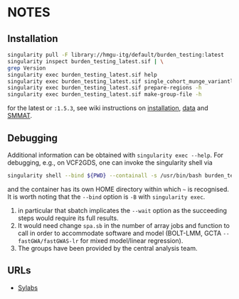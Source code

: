 # NOTES

## Installation

```bash
singularity pull -F library://hmgu-itg/default/burden_testing:latest
singularity inspect burden_testing_latest.sif | \
grep Version
singularity exec burden_testing_latest.sif help
singularity exec burden_testing_latest.sif single_cohort_munge_variantlist -h
singularity exec burden_testing_latest.sif prepare-regions -h
singularity exec burden_testing_latest.sif make-group-file -h
```
for the latest or `:1.5.3`, see wiki instructions on [installation](https://github.com/hmgu-itg/burden_testing/wiki/Prerequisites-and-installation), [data](https://github.com/hmgu-itg/burden_testing/wiki/Data-input) and [SMMAT](https://github.com/hmgu-itg/burden_testing/wiki/Single-cohort-analysis-using-SMMAT).

## Debugging

Additional information can be obtained with `singularity exec --help`. For debugging, e.g., on VCF2GDS, one can invoke the singularity shell via

```bash
singularity shell --bind ${PWD} --containall -s /usr/bin/bash burden_testing_latest.sif
```

and the container has its own HOME directory within which `~` is recognised. It is worth noting that the `--bind` option is `-B` with `singularity exec`.

1. in particular that sbatch implicates the `--wait` option as the succeeding steps would require its full results.
2. It would need change `spa.sb` in the number of array jobs and function to call in order to accommodate software and model (BOLT-LMM, GCTA `--fastGWA/fastGWAS-lr` for mixed model/linear regression).
3. The groups have been provided by the central analysis team.

## URLs

* [Sylabs](https://sylabs.io/)
